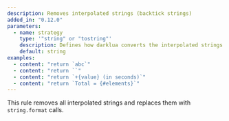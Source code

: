 ```yaml
---
description: Removes interpolated strings (backtick strings)
added_in: "0.12.0"
parameters:
  - name: strategy
    type: '"string" or "tostring"'
    description: Defines how darklua converts the interpolated strings into `string.format` calls. The "string" strategy will make the rule use the `%s` specifier and the "tostring" strategy will use the `%*` specifier.
    default: string
examples:
  - content: "return `abc`"
  - content: "return ``"
  - content: "return `+{value} (in seconds)`"
  - content: "return `Total = {#elements}`"
---
```


This rule removes all interpolated strings and replaces them with `string.format` calls.
